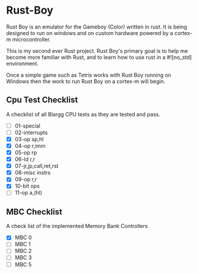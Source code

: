 # Rust-Boy
Rust Boy is an emulator for the Gameboy (Color) written in rust.  It is being designed to run on windows and on custom hardware powered by a cortex-m microcontroller.

This is my second ever Rust project.  Rust Boy's primary goal is to help me become more familiar with Rust, and to learn how to use rust in a #![no_std] environment.  

Once a simple game such as Tetris works with Rust Boy running on Windows then the work to run Rust Boy on a cortex-m will begin.  

## Cpu Test Checklist
A checklist of all Blargg CPU tests as they are tested and pass.

- [ ] 01-special
- [ ] 02-interrupts
- [X] 03-op sp,hl
- [X] 04-op r,imm
- [X] 05-op rp
- [X] 06-ld r,r
- [X] 07-jr,jp,call,ret,rst
- [X] 08-misc instrs
- [X] 09-op r,r
- [X] 10-bit ops
- [ ] 11-op a,(hl)

## MBC Checklist
A check list of the implemented Memory Bank Controllers
- [X] MBC 0
- [ ] MBC 1
- [ ] MBC 2
- [ ] MBC 3
- [ ] MBC 5
